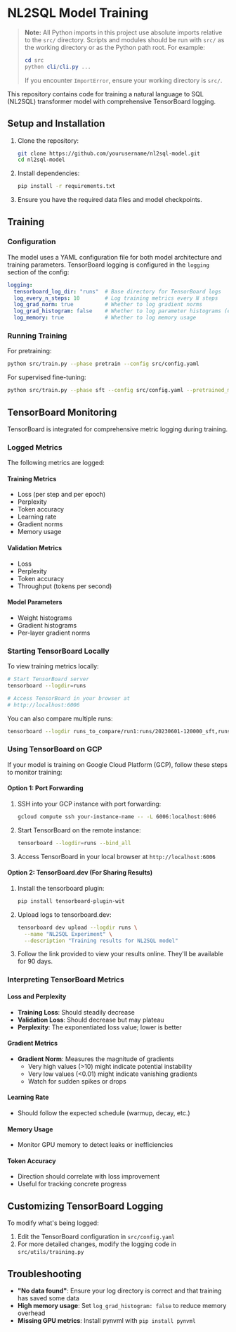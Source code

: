 # NL2SQL Model Training

> **Note:** All Python imports in this project use absolute imports relative to the `src/` directory. Scripts and modules should be run with `src/` as the working directory or as the Python path root. For example:
>
> ```powershell
> cd src
> python cli/cli.py ...
> ```
>
> If you encounter `ImportError`, ensure your working directory is `src/`.

This repository contains code for training a natural language to SQL (NL2SQL) transformer model with comprehensive TensorBoard logging.

## Setup and Installation

1. Clone the repository:
   ```bash
   git clone https://github.com/yourusername/nl2sql-model.git
   cd nl2sql-model
   ```

2. Install dependencies:
   ```bash
   pip install -r requirements.txt
   ```

3. Ensure you have the required data files and model checkpoints.

## Training

### Configuration

The model uses a YAML configuration file for both model architecture and training parameters. TensorBoard logging is configured in the `logging` section of the config:

```yaml
logging:
  tensorboard_log_dir: "runs"  # Base directory for TensorBoard logs
  log_every_n_steps: 10        # Log training metrics every N steps
  log_grad_norm: true          # Whether to log gradient norms
  log_grad_histogram: false    # Whether to log parameter histograms (expensive)
  log_memory: true             # Whether to log memory usage
```

### Running Training

For pretraining:
```bash
python src/train.py --phase pretrain --config src/config.yaml
```

For supervised fine-tuning:
```bash
python src/train.py --phase sft --config src/config.yaml --pretrained_model path/to/pretrained_model.pt
```

## TensorBoard Monitoring

TensorBoard is integrated for comprehensive metric logging during training.

### Logged Metrics

The following metrics are logged:

#### Training Metrics
- Loss (per step and per epoch)
- Perplexity
- Token accuracy
- Learning rate
- Gradient norms
- Memory usage

#### Validation Metrics
- Loss
- Perplexity
- Token accuracy
- Throughput (tokens per second)

#### Model Parameters
- Weight histograms
- Gradient histograms
- Per-layer gradient norms

### Starting TensorBoard Locally

To view training metrics locally:

```bash
# Start TensorBoard server
tensorboard --logdir=runs

# Access TensorBoard in your browser at
# http://localhost:6006
```

You can also compare multiple runs:

```bash
tensorboard --logdir runs_to_compare/run1:runs/20230601-120000_sft,runs_to_compare/run2:runs/20230602-130000_sft
```

### Using TensorBoard on GCP

If your model is training on Google Cloud Platform (GCP), follow these steps to monitor training:

#### Option 1: Port Forwarding
1. SSH into your GCP instance with port forwarding:
   ```bash
   gcloud compute ssh your-instance-name -- -L 6006:localhost:6006
   ```

2. Start TensorBoard on the remote instance:
   ```bash
   tensorboard --logdir=runs --bind_all
   ```

3. Access TensorBoard in your local browser at `http://localhost:6006`

#### Option 2: TensorBoard.dev (For Sharing Results)
1. Install the tensorboard plugin:
   ```bash
   pip install tensorboard-plugin-wit
   ```

2. Upload logs to tensorboard.dev:
   ```bash
   tensorboard dev upload --logdir runs \
     --name "NL2SQL Experiment" \
     --description "Training results for NL2SQL model"
   ```

3. Follow the link provided to view your results online. They'll be available for 90 days.

### Interpreting TensorBoard Metrics

#### Loss and Perplexity
- **Training Loss**: Should steadily decrease
- **Validation Loss**: Should decrease but may plateau
- **Perplexity**: The exponentiated loss value; lower is better

#### Gradient Metrics
- **Gradient Norm**: Measures the magnitude of gradients
  - Very high values (>10) might indicate potential instability
  - Very low values (<0.01) might indicate vanishing gradients
  - Watch for sudden spikes or drops

#### Learning Rate
- Should follow the expected schedule (warmup, decay, etc.)

#### Memory Usage
- Monitor GPU memory to detect leaks or inefficiencies

#### Token Accuracy
- Direction should correlate with loss improvement
- Useful for tracking concrete progress

## Customizing TensorBoard Logging

To modify what's being logged:

1. Edit the TensorBoard configuration in `src/config.yaml`
2. For more detailed changes, modify the logging code in `src/utils/training.py`

## Troubleshooting

- **"No data found"**: Ensure your log directory is correct and that training has saved some data
- **High memory usage**: Set `log_grad_histogram: false` to reduce memory overhead
- **Missing GPU metrics**: Install pynvml with `pip install pynvml`
